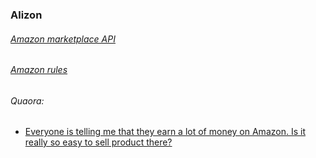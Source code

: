 ### Alizon ###


###### [Amazon marketplace API](https://developer.amazonservices.ca/gp/mws/docs.html/)

###### [Amazon rules](https://www.amazon.com/gp/help/customer/display.html?ie=UTF8&nodeId=201808430)

###### Quaora:
 - [Everyone is telling me that they earn a lot of money on Amazon. Is it really so easy to sell product there?](https://www.quora.com/Everyone-is-telling-me-that-they-earn-a-lot-of-money-on-Amazon-Is-it-really-so-easy-to-sell-product-there)
